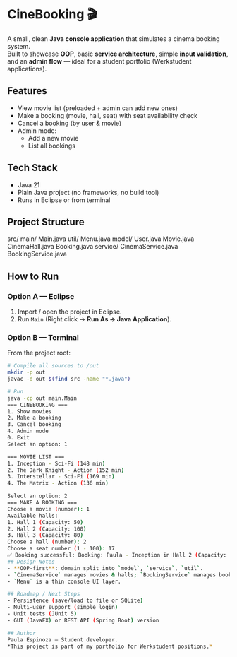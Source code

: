 # CineBooking 🎬

A small, clean **Java console application** that simulates a cinema booking system.  
Built to showcase **OOP**, basic **service architecture**, simple **input validation**, and an **admin flow** — ideal for a student portfolio (Werkstudent applications).

## Features
- View movie list (preloaded + admin can add new ones)
- Make a booking (movie, hall, seat) with seat availability check
- Cancel a booking (by user & movie)
- Admin mode:
  - Add a new movie
  - List all bookings

## Tech Stack
- Java 21
- Plain Java project (no frameworks, no build tool)
- Runs in Eclipse or from terminal

## Project Structure
src/
main/
Main.java
util/
Menu.java
model/
User.java
Movie.java
CinemaHall.java
Booking.java
service/
CinemaService.java
BookingService.java
## How to Run

### Option A — Eclipse
1. Import / open the project in Eclipse.
2. Run `Main` (Right click → **Run As → Java Application**).

### Option B — Terminal
From the project root:

```bash
# Compile all sources to /out
mkdir -p out
javac -d out $(find src -name "*.java")

# Run
java -cp out main.Main
=== CINEBOOKING ===
1. Show movies
2. Make a booking
3. Cancel booking
4. Admin mode
0. Exit
Select an option: 1

=== MOVIE LIST ===
1. Inception - Sci-Fi (148 min)
2. The Dark Knight - Action (152 min)
3. Interstellar - Sci-Fi (169 min)
4. The Matrix - Action (136 min)

Select an option: 2
=== MAKE A BOOKING ===
Choose a movie (number): 1
Available halls:
1. Hall 1 (Capacity: 50)
2. Hall 2 (Capacity: 100)
3. Hall 3 (Capacity: 80)
Choose a hall (number): 2
Choose a seat number (1 - 100): 17
✅ Booking successful: Booking: Paula - Inception in Hall 2 (Capacity: 100), seat 17
## Design Notes
- **OOP-first**: domain split into `model`, `service`, `util`.
- `CinemaService` manages movies & halls; `BookingService` manages bookings.
- `Menu` is a thin console UI layer.

## Roadmap / Next Steps
- Persistence (save/load to file or SQLite)
- Multi-user support (simple login)
- Unit tests (JUnit 5)
- GUI (JavaFX) or REST API (Spring Boot) version

## Author
Paula Espinoza — Student developer.  
*This project is part of my portfolio for Werkstudent positions.*
